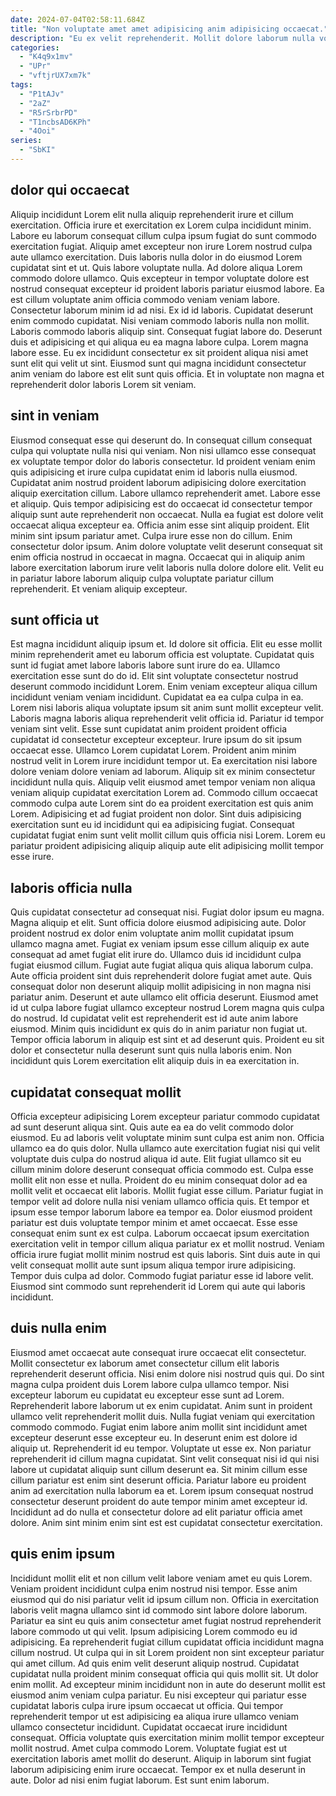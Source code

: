 ```yaml
---
date: 2024-07-04T02:58:11.684Z
title: "Non voluptate amet amet adipisicing anim adipisicing occaecat."
description: "Eu ex velit reprehenderit. Mollit dolore laborum nulla voluptate dolore tempor."
categories:
  - "K4q9x1mv"
  - "UPr"
  - "vftjrUX7xm7k"
tags:
  - "P1tAJv"
  - "2aZ"
  - "R5rSrbrPD"
  - "T1ncbsAD6KPh"
  - "4Ooi"
series:
  - "SbKI"
---
```



## dolor qui occaecat

Aliquip incididunt Lorem elit nulla aliquip reprehenderit irure et cillum exercitation. Officia irure et exercitation ex Lorem culpa incididunt minim. Labore eu laborum consequat cillum culpa ipsum fugiat do sunt commodo exercitation fugiat. Aliquip amet excepteur non irure Lorem nostrud culpa aute ullamco exercitation. Duis laboris nulla dolor in do eiusmod Lorem cupidatat sint et ut. Quis labore voluptate nulla. Ad dolore aliqua Lorem commodo dolore ullamco. Quis excepteur in tempor voluptate dolore est nostrud consequat excepteur id proident laboris pariatur eiusmod labore.
Ea est cillum voluptate anim officia commodo veniam veniam labore. Consectetur laborum minim id ad nisi. Ex id id laboris. Cupidatat deserunt enim commodo cupidatat. Nisi veniam commodo laboris nulla non mollit. Laboris commodo laboris aliquip sint.
Consequat fugiat labore do. Deserunt duis et adipisicing et qui aliqua eu ea magna labore culpa. Lorem magna labore esse. Eu ex incididunt consectetur ex sit proident aliqua nisi amet sunt elit qui velit ut sint. Eiusmod sunt qui magna incididunt consectetur anim veniam do labore est elit sunt quis officia. Et in voluptate non magna et reprehenderit dolor laboris Lorem sit veniam.

## sint in veniam

Eiusmod consequat esse qui deserunt do. In consequat cillum consequat culpa qui voluptate nulla nisi qui veniam. Non nisi ullamco esse consequat ex voluptate tempor dolor do laboris consectetur. Id proident veniam enim quis adipisicing et irure culpa cupidatat enim id laboris nulla eiusmod. Cupidatat anim nostrud proident laborum adipisicing dolore exercitation aliquip exercitation cillum. Labore ullamco reprehenderit amet.
Labore esse et aliquip. Quis tempor adipisicing est do occaecat id consectetur tempor aliquip sunt aute reprehenderit non occaecat. Nulla ea fugiat est dolore velit occaecat aliqua excepteur ea. Officia anim esse sint aliquip proident. Elit minim sint ipsum pariatur amet. Culpa irure esse non do cillum. Enim consectetur dolor ipsum.
Anim dolore voluptate velit deserunt consequat sit enim officia nostrud in occaecat in magna. Occaecat qui in aliquip anim labore exercitation laborum irure velit laboris nulla dolore dolore elit. Velit eu in pariatur labore laborum aliquip culpa voluptate pariatur cillum reprehenderit. Et veniam aliquip excepteur.

## sunt officia ut

Est magna incididunt aliquip ipsum et. Id dolore sit officia. Elit eu esse mollit minim reprehenderit amet eu laborum officia est voluptate. Cupidatat quis sunt id fugiat amet labore laboris labore sunt irure do ea. Ullamco exercitation esse sunt do do id. Elit sint voluptate consectetur nostrud deserunt commodo incididunt Lorem. Enim veniam excepteur aliqua cillum incididunt veniam veniam incididunt. Cupidatat ea ea culpa culpa in ea.
Lorem nisi laboris aliqua voluptate ipsum sit anim sunt mollit excepteur velit. Laboris magna laboris aliqua reprehenderit velit officia id. Pariatur id tempor veniam sint velit. Esse sunt cupidatat anim proident proident officia cupidatat id consectetur excepteur excepteur. Irure ipsum do sit ipsum occaecat esse. Ullamco Lorem cupidatat Lorem. Proident anim minim nostrud velit in Lorem irure incididunt tempor ut. Ea exercitation nisi labore dolore veniam dolore veniam ad laborum.
Aliquip sit ex minim consectetur incididunt nulla quis. Aliquip velit eiusmod amet tempor veniam non aliqua veniam aliquip cupidatat exercitation Lorem ad. Commodo cillum occaecat commodo culpa aute Lorem sint do ea proident exercitation est quis anim Lorem. Adipisicing et ad fugiat proident non dolor. Sint duis adipisicing exercitation sunt eu id incididunt qui ea adipisicing fugiat. Consequat cupidatat fugiat enim sunt velit mollit cillum quis officia nisi Lorem. Lorem eu pariatur proident adipisicing aliquip aliquip aute elit adipisicing mollit tempor esse irure.

## laboris officia nulla

Quis cupidatat consectetur ad consequat nisi. Fugiat dolor ipsum eu magna. Magna aliquip et elit. Sunt officia dolore eiusmod adipisicing aute. Dolor proident nostrud ex dolor enim voluptate anim mollit cupidatat ipsum ullamco magna amet. Fugiat ex veniam ipsum esse cillum aliquip ex aute consequat ad amet fugiat elit irure do.
Ullamco duis id incididunt culpa fugiat eiusmod cillum. Fugiat aute fugiat aliqua quis aliqua laborum culpa. Aute officia proident sint duis reprehenderit dolore fugiat amet aute. Quis consequat dolor non deserunt aliquip mollit adipisicing in non magna nisi pariatur anim. Deserunt et aute ullamco elit officia deserunt.
Eiusmod amet id ut culpa labore fugiat ullamco excepteur nostrud Lorem magna quis culpa do nostrud. Id cupidatat velit est reprehenderit est id aute anim labore eiusmod. Minim quis incididunt ex quis do in anim pariatur non fugiat ut. Tempor officia laborum in aliquip est sint et ad deserunt quis. Proident eu sit dolor et consectetur nulla deserunt sunt quis nulla laboris enim. Non incididunt quis Lorem exercitation elit aliquip duis in ea exercitation in.

## cupidatat consequat mollit

Officia excepteur adipisicing Lorem excepteur pariatur commodo cupidatat ad sunt deserunt aliqua sint. Quis aute ea ea do velit commodo dolor eiusmod. Eu ad laboris velit voluptate minim sunt culpa est anim non. Officia ullamco ea do quis dolor. Nulla ullamco aute exercitation fugiat nisi qui velit voluptate duis culpa do nostrud aliqua id aute. Elit fugiat ullamco sit eu cillum minim dolore deserunt consequat officia commodo est. Culpa esse mollit elit non esse et nulla.
Proident do eu minim consequat dolor ad ea mollit velit et occaecat elit laboris. Mollit fugiat esse cillum. Pariatur fugiat in tempor velit ad dolore nulla nisi veniam ullamco officia quis. Et tempor et ipsum esse tempor laborum labore ea tempor ea.
Dolor eiusmod proident pariatur est duis voluptate tempor minim et amet occaecat. Esse esse consequat enim sunt ex est culpa. Laborum occaecat ipsum exercitation exercitation velit in tempor cillum aliqua pariatur ex et mollit nostrud. Veniam officia irure fugiat mollit minim nostrud est quis laboris. Sint duis aute in qui velit consequat mollit aute sunt ipsum aliqua tempor irure adipisicing. Tempor duis culpa ad dolor. Commodo fugiat pariatur esse id labore velit. Eiusmod sint commodo sunt reprehenderit id Lorem qui aute qui laboris incididunt.

## duis nulla enim

Eiusmod amet occaecat aute consequat irure occaecat elit consectetur. Mollit consectetur ex laborum amet consectetur cillum elit laboris reprehenderit deserunt officia. Nisi enim dolore nisi nostrud quis qui. Do sint magna culpa proident duis Lorem labore culpa ullamco tempor. Nisi excepteur laborum eu cupidatat eu excepteur esse sunt ad Lorem. Reprehenderit labore laborum ut ex enim cupidatat. Anim sunt in proident ullamco velit reprehenderit mollit duis. Nulla fugiat veniam qui exercitation commodo commodo.
Fugiat enim labore anim mollit sint incididunt amet excepteur deserunt esse excepteur eu. In deserunt enim est dolore id aliquip ut. Reprehenderit id eu tempor. Voluptate ut esse ex. Non pariatur reprehenderit id cillum magna cupidatat. Sint velit consequat nisi id qui nisi labore ut cupidatat aliquip sunt cillum deserunt ea.
Sit minim cillum esse cillum pariatur est enim sint deserunt officia. Pariatur labore eu proident anim ad exercitation nulla laborum ea et. Lorem ipsum consequat nostrud consectetur deserunt proident do aute tempor minim amet excepteur id. Incididunt ad do nulla et consectetur dolore ad elit pariatur officia amet dolore. Anim sint minim enim sint est est cupidatat consectetur exercitation.

## quis enim ipsum

Incididunt mollit elit et non cillum velit labore veniam amet eu quis Lorem. Veniam proident incididunt culpa enim nostrud nisi tempor. Esse anim eiusmod qui do nisi pariatur velit id ipsum cillum non. Officia in exercitation laboris velit magna ullamco sint id commodo sint labore dolore laborum. Pariatur ea sint eu quis anim consectetur amet fugiat nostrud reprehenderit labore commodo ut qui velit. Ipsum adipisicing Lorem commodo eu id adipisicing. Ea reprehenderit fugiat cillum cupidatat officia incididunt magna cillum nostrud.
Ut culpa qui in sit Lorem proident non sint excepteur pariatur qui amet cillum. Ad quis enim velit deserunt aliquip nostrud. Cupidatat cupidatat nulla proident minim consequat officia qui quis mollit sit. Ut dolor enim mollit. Ad excepteur minim incididunt non in aute do deserunt mollit est eiusmod anim veniam culpa pariatur. Eu nisi excepteur qui pariatur esse cupidatat laboris culpa irure ipsum occaecat ut officia. Qui tempor reprehenderit tempor ut est adipisicing ea aliqua irure ullamco veniam ullamco consectetur incididunt.
Cupidatat occaecat irure incididunt consequat. Officia voluptate quis exercitation minim mollit tempor excepteur mollit nostrud. Amet culpa commodo Lorem. Voluptate fugiat est ut exercitation laboris amet mollit do deserunt. Aliquip in laborum sint fugiat laborum adipisicing enim irure occaecat. Tempor ex et nulla deserunt in aute. Dolor ad nisi enim fugiat laborum. Est sunt enim laborum.

